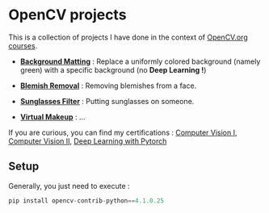 # OpenCV projects 

This is a collection of projects I have done in the context of [OpenCV.org courses](https://opencv.org/courses/). 

* [**Background Matting**](BackgroundMatting/README.md) : Replace a uniformly colored background (namely green) with a specific background (no **Deep Learning !**) 

* [**Blemish Removal**](BlemishRemoval/README.md) : Removing blemishes from a face.

* [**Sunglasses Filter**](SunglassesFilter/README.md) : Putting sunglasses on someone.

* [**Virtual Makeup**](VirtualMakeup/README.md) : ...

If you are curious, you can find my certifications : [Computer Vision I](https://courses.opencv.org/certificates/fd03467811504ddaa30d04c218f0bd3c), [Computer Vision II](https://courses.opencv.org/certificates/5b27eebf098f4f9aa62b595b17ffc13c), [Deep Learning with Pytorch](https://courses.opencv.org/certificates/56fe73f453e64748bb33fd1a847090a4)

## Setup

Generally, you just need to execute :
```python
pip install opencv-contrib-python==4.1.0.25
```